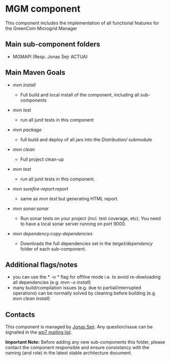 MGM component
============================

This component includes the implementation of all functional features for the GreenCom Microgrid Manager 

Main sub-component folders
-------------------------

- MGMAPI (Resp. Jonas Sejr ACTUA)


Main Maven Goals
----------------

- *mvn install*
	- Full build and local install of the component, including all sub-components
	
- *mvn test*
	- run all junit tests in this component	

- *mvn package*
	- full build and deploy of all jars into the *Distribution/* submodule

- *mvn clean*
	- Full project clean-up
	
- *mvn test*
	- run all junit tests in this component.

- *mvn surefire-report:report* 
	- same as *mvn test* but generating HTML report. 

- *mvn sonar:sonar* 
	- Run sonar tests on your project (incl. test coverage, etc). You need to have a local sonar server running on port 9000.

- *mvn dependency:copy-dependencies* 
	- Downloads the full dependencies set in the *target/dependency* folder of each sub-component.

Additional flags/notes
----------------------

- you can use the * -o * flag for offline mode i.e. to avoid re-dowloading all dependencies (e.g. *mvn -o install*)
- many build/compilation issues (e.g. due to partial/interrupted operations) can be normally solved by cleaning before building (e.g. *mvn clean install*)

Contacts
---------------
This component is managed by [Jonas Sejr](mailto:jse@actua.dk).
Any question/issue can be signalled in the [wp7 mailing list](greencom-wp7@ismb.it). 

**Important Note:** Before adding any new sub-components this folder, please contact the component responsible and ensure consistancy with the naming (and role) in the latest stable architecture document.



